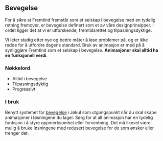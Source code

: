 ## Bevegelse

For å sikre at Fremtind fremstår som et selskap i bevegelse med en tydelig retning fremover, er bevegelse definert som et av våre designprinsipper. I ordet ligger det at vi er utforskende, fremtidsrettet og tilpasningsdyktige.

Vi leter stadig etter nye og bedre måter å løse problemer på, og er ikke redde for å utfordre dagens standard. Bruk av animasjon er med på å synliggjøre Fremtind som et selskap i bevegelse. **Animasjoner skal alltid ha en funksjonell verdi**.

### Nøkkelord

-   Alltid i bevegelse
-   Tilpasningsdyktig
-   Progressivt

### I bruk

Benytt systemet for [bevegelse]() i Jøkul som utgangspunkt når du skal skape animasjoner i løsningene du lager. Sørg for at all animasjon har en tydelig funksjon i å styre oppmerksomhet eller forventning. Det må likevel være mulig å bruke løsningene med redusert bevegelse for de som ønsker eller trenger det.
